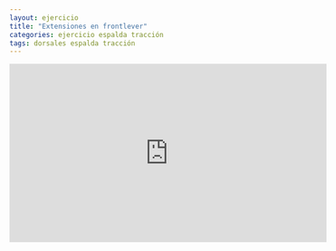 ```yaml
---
layout: ejercicio
title: "Extensiones en frontlever"
categories: ejercicio espalda tracción
tags: dorsales espalda tracción
---
```


<div class="video-responsive">
<iframe width="560" height="315" src="https://www.youtube.com/embed/WasG4K7NtUY" title="YouTube video player" frameborder="0" allow="accelerometer; autoplay; clipboard-write; encrypted-media; gyroscope; picture-in-picture" allowfullscreen></iframe></div>
